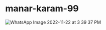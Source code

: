 # manar-karam-99
![WhatsApp Image 2022-11-22 at 3 39 37 PM](https://user-images.githubusercontent.com/103522326/203350949-c1c54794-25a3-48c8-8ae6-4817838cf907.jpeg)
